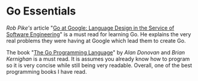 # Go Essentials

_Rob Pike's_ article "[Go at Google: Language Design in the Service of
Software Engineering](https://talks.golang.org/2012/splash.article)" is
a must read for learning Go. He explains the very real problems they
were having at Google which lead them to create Go.

The book "[The Go Programming Language](http://www.gopl.io/)" by _Alan
Donovan_ and _Brian Kernighan_ is a must read. It is assumes you already
know how to program so it is very concise while still being very
readable. Overall, one of the best programming books I have read.
